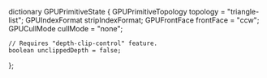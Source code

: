 



dictionary GPUPrimitiveState {
    GPUPrimitiveTopology topology = "triangle-list";
    GPUIndexFormat stripIndexFormat;
    GPUFrontFace frontFace = "ccw";
    GPUCullMode cullMode = "none";

    // Requires "depth-clip-control" feature.
    boolean unclippedDepth = false;
};